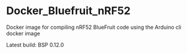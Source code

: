 # Docker_Bluefruit_nRF52
Docker image for compiling nRF52 BlueFruit code using the Arduino cli docker image

Latest build: BSP 0.12.0
